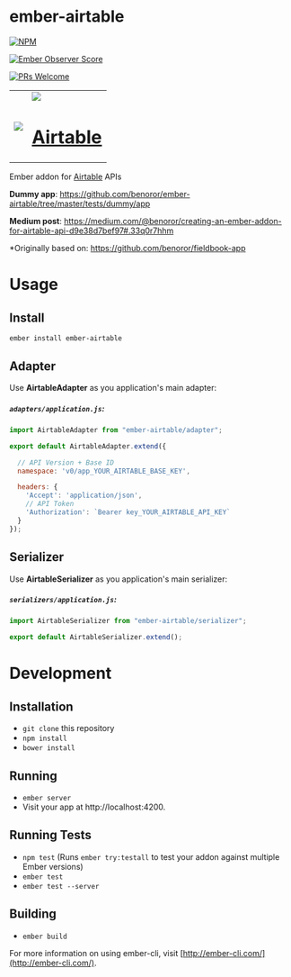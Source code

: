 # ember-airtable

[![NPM](https://nodei.co/npm/ember-airtable.png)](https://npmjs.org/package/ember-airtable)

[![Ember Observer Score](https://emberobserver.com/badges/ember-airtable.svg)](https://emberobserver.com/addons/ember-airtable)

[![PRs Welcome](https://img.shields.io/badge/PRs-welcome-brightgreen.svg?style=flat-square)](http://makeapullrequest.com)

<table>
  <tr>
    <td>
      <img src="https://cloud.githubusercontent.com/assets/119117/14939460/966c23d0-0f0d-11e6-89b1-59d673ac28ee.png" />
    </td>
    <td>
      <img src="https://cloud.githubusercontent.com/assets/119117/14939463/ad25f15a-0f0d-11e6-9a12-53889f893ccc.png" />
      <h1 align="center"><a href="https://airtable.com">Airtable</a></h1>
    </td>
  </tr>
</table>

Ember addon for [Airtable](airtable.com) APIs

**Dummy app**: https://github.com/benoror/ember-airtable/tree/master/tests/dummy/app

**Medium post**: https://medium.com/@benoror/creating-an-ember-addon-for-airtable-api-d9e38d7bef97#.33q0r7hhm

*Originally based on: https://github.com/benoror/fieldbook-app

# Usage

## Install

```
ember install ember-airtable
```

## Adapter

Use **AirtableAdapter** as you application's main adapter:

##### **`adapters/application.js`**:

```JavaScript
import AirtableAdapter from "ember-airtable/adapter";

export default AirtableAdapter.extend({

  // API Version + Base ID
  namespace: 'v0/app_YOUR_AIRTABLE_BASE_KEY',

  headers: {
    'Accept': 'application/json',
    // API Token
    'Authorization': `Bearer key_YOUR_AIRTABLE_API_KEY`
  }
});

```

## Serializer

Use **AirtableSerializer** as you application's main serializer:

##### **`serializers/application.js`**:

```JavaScript
import AirtableSerializer from "ember-airtable/serializer";

export default AirtableSerializer.extend();

```

# Development

## Installation

* `git clone` this repository
* `npm install`
* `bower install`

## Running

* `ember server`
* Visit your app at http://localhost:4200.

## Running Tests

* `npm test` (Runs `ember try:testall` to test your addon against multiple Ember versions)
* `ember test`
* `ember test --server`

## Building

* `ember build`

For more information on using ember-cli, visit [http://ember-cli.com/](http://ember-cli.com/).
